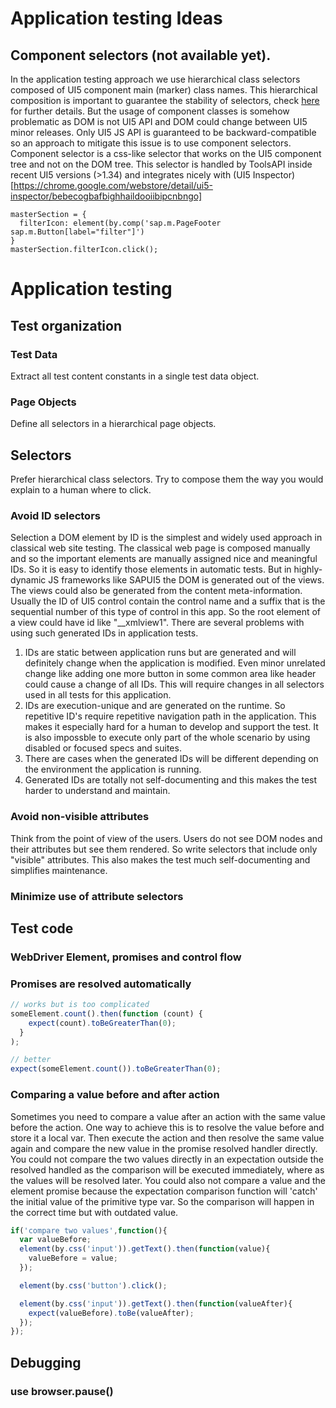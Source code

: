 
# Application testing Ideas
## Component selectors (__not available yet__).
In the application testing approach we use hierarchical class selectors composed of UI5 component main
(marker) class names. This hierarchical composition is important to guarantee the stability of selectors,
check [here](docs/applicationtesting.md) for further details. But the usage of component classes is somehow
problematic as DOM is not UI5 API and DOM could change between UI5 minor releases. Only UI5 JS API is guaranteed
to be backward-compatible so an approach to mitigate this issue is to use component selectors.
Component selector is a css-like selector that works on the UI5 component tree and not on the DOM tree.
This selector is handled by ToolsAPI inside recent UI5 versions (>1.34) and integrates nicely with
(UI5 Inspector)[https://chrome.google.com/webstore/detail/ui5-inspector/bebecogbafbighhaildooiibipcnbngo]
````
masterSection = {
  filterIcon: element(by.comp('sap.m.PageFooter sap.m.Button[label="filter"]')
}
masterSection.filterIcon.click();
````

# Application testing

## Test organization

### Test Data
Extract all test content constants in a single test data object.

### Page Objects
Define all selectors in a hierarchical page objects.

## Selectors
Prefer hierarchical class selectors. Try to compose them the way you would explain to a human where to click.

### Avoid ID selectors
Selection a DOM element by ID is the simplest and widely used approach in classical web site testing.
The classical web page is composed manually and so the important elements are manually assigned nice
and meaningful IDs. So it is easy to identify those elements in automatic tests.
But in highly-dynamic JS frameworks like SAPUI5 the DOM is generated out of the views. The views could
also be generated from the content meta-information. Usually the ID of UI5 control contain the control
name and a suffix that is the sequential number of this type of control in this app. So the root element
of a view could have id like "__xmlview1".
There are several problems with using such generated IDs in application tests.
1. IDs are static between application runs but are generated and will definitely change when the application is modified.
Even minor unrelated change like adding one more button in some common area like header could cause a change of
all IDs. This will require changes in all selectors used in all tests for this application.
2. IDs are execution-unique and are generated on the runtime. So repetitive ID's require repetitive navigation path
in the application. This makes it especially hard for a human to develop and support the test. It is also impossble to
execute only part of the whole scenario by using disabled or focused specs and suites.
3. There are cases when the generated IDs will be different depending on the environment the application is running.
4. Generated IDs are totally not self-documenting and this makes the test harder to understand and maintain.

### Avoid non-visible attributes
Think from the point of view of the users. Users do not see DOM nodes and their attributes but see them rendered.
So write selectors that include only "visible" attributes.
This also makes the test much self-documenting and simplifies maintenance.

### Minimize use of attribute selectors

## Test code

###  WebDriver Element, promises and control flow

### Promises are resolved automatically
```javascript
// works but is too complicated
someElement.count().then(function (count) {
    expect(count).toBeGreaterThan(0);
  }
);

// better
expect(someElement.count()).toBeGreaterThan(0);
```

### Comparing a value before and after action
Sometimes you need to compare a value after an action with the same value before the action.
One way to achieve this is to resolve the value before and store it a local var.
Then execute the action and then resolve the same value again and compare the new value in the promise resolved
handler directly.
You could not compare the two values directly in an expectation outside the resolved handled as the
comparison will be executed immediately, where as the values will be resolved later.
You could also not compare a value and the element promise because the expectation comparison function will
'catch' the initial value of the primitive type var. So the comparison will happen in the correct time but
with outdated value.

```javascript
if('compare two values',function(){
  var valueBefore;
  element(by.css('input')).getText().then(function(value){
    valueBefore = value;
  });

  element(by.css('button').click();

  element(by.css('input')).getText().then(function(valueAfter){
    expect(valueBefore).toBe(valueAfter);
  });
});
```

## Debugging

### use browser.pause()
